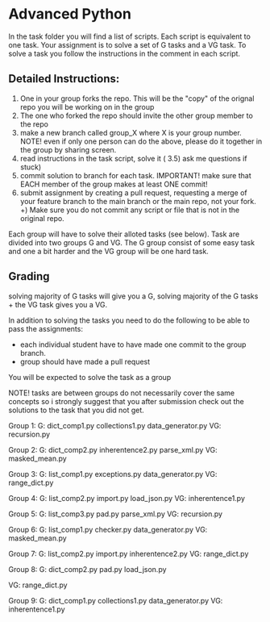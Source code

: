 # Advanced Python

In the task folder you will find a list of scripts. Each script is equivalent to one task. Your assignment is to
solve a set of G tasks and a VG task. To solve a task you follow the instructions in the comment in each script.

## Detailed Instructions:


1)  One in your group forks the repo. This will be the "copy" of the orignal repo you will be working on in the group
2) The one who forked the repo should invite the other group member to the repo
3)  make a new branch called group_X where X is your group number.
NOTE! even if only one person can do the above, please do it together in the group by sharing screen.
3)  read instructions in the task script, solve it
( 3.5) ask me questions if stuck)
5)  commit solution to branch for each task. IMPORTANT! make sure that EACH member of the group makes at least ONE commit!
6)  submit assignment by creating a pull request, requesting a merge of your feature branch to the main branch or the main repo, not your fork.
+) Make sure you do not commit any script or file that is not in the original repo.

Each group will have to solve their alloted tasks (see below). Task are divided into two groups G and VG. The G group
consist of some easy task and one a bit harder and the VG group will be one hard task.


## Grading

solving majority of G tasks will give you a G, solving majority of the G tasks + the VG task gives you a VG.

In addition to solving the tasks you need to do the following to be able to pass the assignments:
-   each individual student have to have made one commit to the group branch.
-   group should have made a pull request

You will be expected to solve the task as a group

NOTE! tasks are between groups do not necessarily cover the same concepts so i strongly suggest that you after submission check out the solutions to the task that you did not get.



Group 1:
G:
    dict_comp1.py
    collections1.py
    data_generator.py
VG:
    recursion.py


Group 2:
G:
    dict_comp2.py
    inherentence2.py
    parse_xml.py
VG:
    masked_mean.py


Group 3:
G:
    list_comp1.py
    exceptions.py
    data_generator.py
VG:
    range_dict.py


Group 4:
G:
    list_comp2.py
    import.py
    load_json.py
VG:
    inherentence1.py


Group 5:
G:
    list_comp3.py
    pad.py
    parse_xml.py
VG:
    recursion.py


Group 6:
G:
    list_comp1.py
    checker.py
    data_generator.py
VG:
    masked_mean.py


Group 7:
G:
    list_comp2.py
    import.py
    inherentence2.py
VG:
    range_dict.py



Group 8:
G:
    dict_comp2.py
    pad.py
    load_json.py

VG:
    range_dict.py


Group 9:
G:
    dict_comp1.py
    collections1.py
    data_generator.py
VG:
    inherentence1.py


